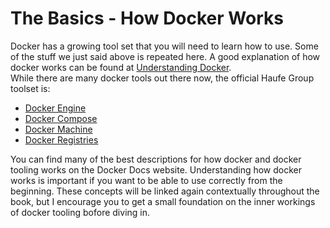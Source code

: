 # The Basics - How Docker Works

Docker has a growing tool set that you will need to learn how to use. Some of the stuff we just said above is repeated here. A good explanation of how docker works can be found at [Understanding Docker](https://docs.docker.com/engine/understanding-docker/).  
While there are many docker tools out there now, the official Haufe Group toolset is:

* [Docker Engine](https://docs.docker.com/engine/understanding-docker#what-is-docker-engine)
* [Docker Compose](https://docs.docker.com/compose/overview/)
* [Docker Machine](https://docs.docker.com/machine/overview/)
* [Docker Registries](https://docs.docker.com/engine/understanding-docker/#docker-registries)

You can find many of the best descriptions for how docker and docker tooling works on the Docker Docs website. Understanding how docker works is important if you want to be able to use correctly from the beginning. These concepts will be linked again contextually throughout the book, but I encourage you to get a small foundation on the inner workings of docker tooling bofore diving in.

